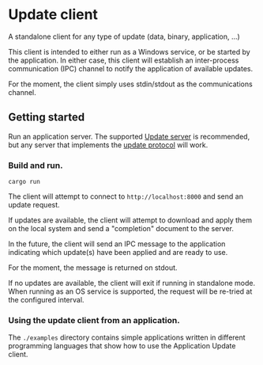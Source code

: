 # Update client

A standalone client for any type of update (data, binary, application, ...)

This client is intended to either run as a Windows service,
or be started by the application. In either case, this client will
establish an inter-process communication (IPC) channel to notify
the application of available updates.

For the moment, the client simply uses stdin/stdout as the communications
channel.

## Getting started

Run an application server. The supported [Update server](https://github.com/rhelmer/update-server#readme) is recommended, but any server that implements the [update protocol](https://github.com/rhelmer/update-server#protocol) will work.

### Build and run.

`cargo run`

The client will attempt to connect to `http://localhost:8000` and send an
update request.

If updates are available, the client will attempt to download
and apply them on the local system and send a "completion"
document to the server.

In the future, the client will send an IPC message to the application
indicating which update(s) have been applied and are ready to use.

For the moment, the message is returned on stdout.

If no updates are available, the client will exit if running in
standalone mode. When running as an OS service is supported, the request
will be re-tried at the configured interval.

### Using the update client from an application.

The `./examples` directory contains simple applications written in
different programming languages that show how to use the Application Update
client.
